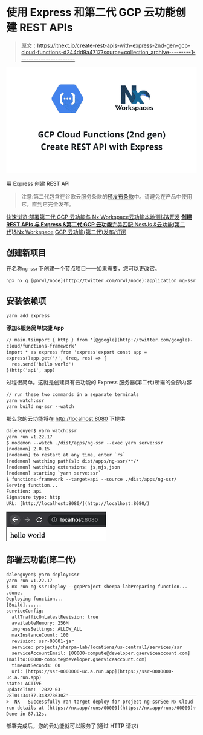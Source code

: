 # 使用 Express 和第二代 GCP 云功能创建 REST APIs

> 原文：<https://itnext.io/create-rest-apis-with-express-2nd-gen-gcp-cloud-functions-d244dd9a4717?source=collection_archive---------1----------------------->

![](img/7ba44221538d8d4121ee1916ce9393e6.png)

用 Express 创建 REST API

> 注意:第二代包含在谷歌云服务条款的[预发布条款](https://cloud.google.com/terms/service-terms#1)中。请避免在产品中使用它，直到它完全发布。

[快速浏览:部署第二代 GCP 云功能与 Nx Workspace](/deploy-2nd-gen-gcp-cloud-functions-with-nx-workspace-5d75fcf21566)[云功能本地测试&开发](https://dalenguyen.medium.com/2nd-gen-cloud-functions-local-testing-development-7c518f7bd0b1)
[**创建 REST APIs 与 Express &第二代 GCP 云功能**](https://dalenguyen.medium.com/create-rest-apis-with-express-2nd-gen-gcp-cloud-functions-d244dd9a4717)[完美匹配:NestJs &云功能(第二代)&Nx Workspace](https://dalenguyen.medium.com/a-perfect-match-nestjs-cloud-functions-2nd-gen-nx-workspace-f13fb044e9a4)
[GCP 云功能(第二代)发布/订阅](https://dalenguyen.medium.com/gcp-cloud-functions-gen-2nd-pub-sub-development-testing-2c498fa4464e)

## 创建新项目

在名称`ng-ssr`下创建一个节点项目——如果需要，您可以更改它。

```
npx nx g [@nrwl/node](http://twitter.com/nrwl/node):application ng-ssr
```

## 安装依赖项

```
yarn add express
```

**添加&服务简单快捷 App**

```
// main.tsimport { http } from '[@google](http://twitter.com/google)-cloud/functions-framework'
import * as express from 'express'export const app = express()app.get('/', (req, res) => {
  res.send('hello world')
})http('api', app)
```

过程很简单。这就是创建具有云功能的 Express 服务器(第二代)所需的全部内容

```
// run these two commands in a separate terminals
yarn watch:ssr
yarn build ng-ssr --watch
```

那么您的云功能将在 [http://localhost:8080](http://localhost:8080) 下提供

```
dalenguyen$ yarn watch:ssr
yarn run v1.22.17
$ nodemon --watch ./dist/apps/ng-ssr --exec yarn serve:ssr
[nodemon] 2.0.15
[nodemon] to restart at any time, enter `rs`
[nodemon] watching path(s): dist/apps/ng-ssr/**/*
[nodemon] watching extensions: js,mjs,json
[nodemon] starting `yarn serve:ssr`
$ functions-framework --target=api --source ./dist/apps/ng-ssr/
Serving function...
Function: api
Signature type: http
URL: [http://localhost:8080/](http://localhost:8080/)
```

![](img/9c9b32a023f97b2c04e893085b7ba2cb.png)

## 部署云功能(第二代)

```
dalenguyen$ yarn deploy:ssr
yarn run v1.22.17
$ nx run ng-ssr:deploy --gcpProject sherpa-labPreparing function...
.done.
Deploying function...
[Build]......
serviceConfig:
  allTrafficOnLatestRevision: true
  availableMemory: 256M
  ingressSettings: ALLOW_ALL
  maxInstanceCount: 100
  revision: ssr-00001-jar
  service: projects/sherpa-lab/locations/us-central1/services/ssr
  serviceAccountEmail: [00000-compute@developer.gserviceaccount.com](mailto:00000-compute@developer.gserviceaccount.com)
  timeoutSeconds: 60
  uri: [https://ssr-0000000-uc.a.run.app](https://ssr-0000000-uc.a.run.app)
state: ACTIVE
updateTime: '2022-03-28T01:34:37.343273630Z'————————————————————————————————————————————————————————————————————>  NX   Successfully ran target deploy for project ng-ssrSee Nx Cloud run details at [https://nx.app/runs/00000](https://nx.app/runs/00000)✨  Done in 87.12s.
```

部署完成后，您的云功能就可以服务了(通过 HTTP 请求)